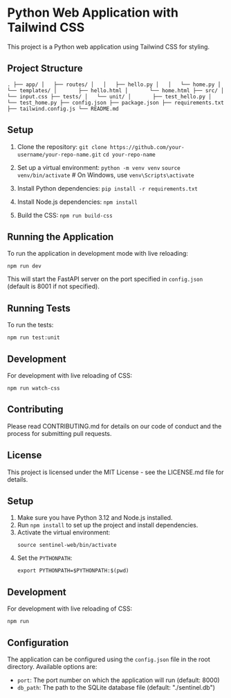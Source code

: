 # Python Web Application with Tailwind CSS

This project is a Python web application using Tailwind CSS for styling.

## Project Structure

`.
├── app/
│   ├── routes/
│   │   ├── hello.py
│   │   └── home.py
│   └── templates/
│       ├── hello.html
│       └── home.html
├── src/
│   └── input.css
├── tests/
│   └── unit/
│       ├── test_hello.py
│       └── test_home.py
├── config.json
├── package.json
├── requirements.txt
├── tailwind.config.js
└── README.md`

## Setup

1. Clone the repository:
   `git clone https://github.com/your-username/your-repo-name.git`
   `cd your-repo-name`

2. Set up a virtual environment:
   `python -m venv venv`
   `source venv/bin/activate` # On Windows, use `venv\Scripts\activate`

3. Install Python dependencies:
   `pip install -r requirements.txt`

4. Install Node.js dependencies:
   `npm install`

5. Build the CSS:
   `npm run build-css`

## Running the Application

To run the application in development mode with live reloading:

`npm run dev`

This will start the FastAPI server on the port specified in `config.json` (default is 8001 if not specified).

## Running Tests

To run the tests:

`npm run test:unit`

## Development

For development with live reloading of CSS:

`npm run watch-css`

## Contributing

Please read CONTRIBUTING.md for details on our code of conduct and the process for submitting pull requests.

## License

This project is licensed under the MIT License - see the LICENSE.md file for details.

## Setup

1. Make sure you have Python 3.12 and Node.js installed.
2. Run `npm install` to set up the project and install dependencies.
3. Activate the virtual environment:
   ```
   source sentinel-web/bin/activate
   ```
4. Set the `PYTHONPATH`:
   ```
   export PYTHONPATH=$PYTHONPATH:$(pwd)
   ```

## Development

For development with live reloading of CSS:

```
npm run
```

## Configuration

The application can be configured using the `config.json` file in the root directory. Available options are:

- `port`: The port number on which the application will run (default: 8000)
- `db_path`: The path to the SQLite database file (default: "./sentinel.db")
